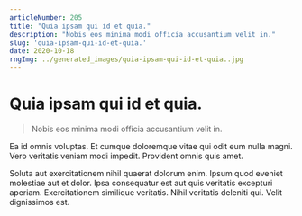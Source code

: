 ```yaml
---
articleNumber: 205
title: "Quia ipsam qui id et quia."
description: "Nobis eos minima modi officia accusantium velit in."
slug: 'quia-ipsam-qui-id-et-quia.'
date: 2020-10-18
rngImg: ../generated_images/quia-ipsam-qui-id-et-quia..jpg
---
```


# Quia ipsam qui id et quia.

> Nobis eos minima modi officia accusantium velit in.

Ea id omnis voluptas. Et cumque doloremque vitae qui odit eum nulla magni. Vero veritatis veniam modi impedit. Provident omnis quis amet.
 Soluta aut exercitationem nihil quaerat dolorum enim. Ipsum quod eveniet molestiae aut et dolor. Ipsa consequatur est aut quis veritatis excepturi aperiam. Exercitationem similique veritatis. Nihil veritatis deleniti qui. Velit dignissimos est.
